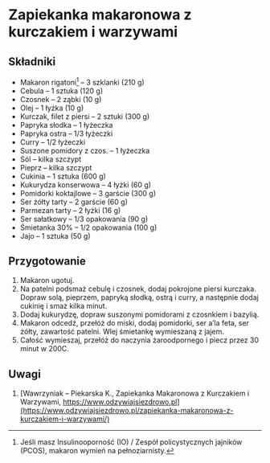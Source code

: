 # Zapiekanka makaronowa z kurczakiem i warzywami

## Składniki

* Makaron rigatoni[^1] – 3 szklanki (210 g)
* Cebula – 1 sztuka (120 g)
* Czosnek – 2 ząbki (10 g)
* Olej – 1 łyżka (10 g)
* Kurczak, filet z piersi – 2 sztuki (300 g)
* Papryka słodka – 1 łyżeczka
* Papryka ostra – 1/3 łyżeczki
* Curry – 1/2 łyżeczki
* Suszone pomidory z czos. – 1 łyżeczka
* Sól – kilka szczypt
* Pieprz – kilka szczypt
* Cukinia – 1 sztuka (600 g)
* Kukurydza konserwowa – 4 łyżki (60 g)
* Pomidorki koktajlowe – 3 garście (300 g)
* Ser żółty tarty – 2 garście (60 g)
* Parmezan tarty – 2 łyżki (16 g)
* Ser sałatkowy – 1/3 opakowania (90 g)
* Śmietanka 30% – 1/2 opakowania (100 g)
* Jajo – 1 sztuka (50 g)

[^1]: Jeśli masz Insulinooporność (IO) / Zespół policystycznych jajników (PCOS), makaron wymień na pełnoziarnisty.

## Przygotowanie

1. Makaron ugotuj.
2. Na patelni podsmaż cebulę i czosnek, dodaj pokrojone piersi kurczaka. Dopraw
   solą, pieprzem, papryką słodką, ostrą i curry, a następnie dodaj cukinię i
   smaż kilka minut.
3. Dodaj kukurydzę, dopraw suszonymi pomidorami z czosnkiem i bazylią.
4. Makaron odcedź, przełóż do miski, dodaj pomidorki, ser a’la feta, ser żółty,
   zawartość patelni. Wlej śmietankę wymieszaną z jajem.
5. Całość wymieszaj, przełóż do naczynia żaroodpornego i piecz przez 30 minut w 200C.

## Uwagi

1. [Wawrzyniak – Piekarska K., Zapiekanka Makaronowa z Kurczakiem i Warzywami, https://www.odzywiajsiezdrowo.pl](https://www.odzywiajsiezdrowo.pl/zapiekanka-makaronowa-z-kurczakiem-i-warzywami/)